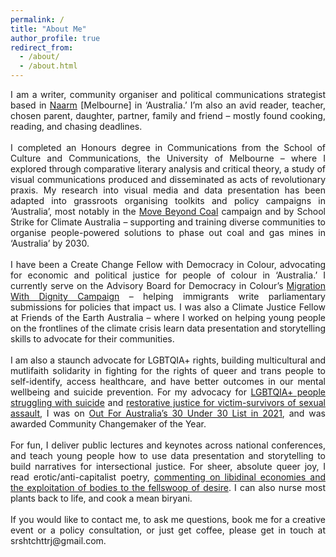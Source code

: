 ```yaml
---
permalink: /
title: "About Me"
author_profile: true
redirect_from: 
  - /about/
  - /about.html
---
```

<div align="justify"> 
  I am a writer, community organiser and political communications strategist based in <a href = "https://auspost.com.au/community-hub/traditional-place-names/naarm-introducing-traditional-place-name-of-melbourne">Naarm</a> [Melbourne] in ‘Australia.’ I’m also an avid reader, teacher, chosen parent, daughter, partner, family and friend – mostly found cooking, reading, and chasing deadlines. <br><br> 
  I completed an Honours degree in Communications from the School of Culture and Communications, the University of Melbourne – where I explored through comparative literary analysis and critical theory, a study of visual communications produced and disseminated as acts of revolutionary praxis. My research into visual media and data presentation has been adapted into grassroots organising toolkits and policy campaigns in ‘Australia’, most notably in the <a href = "https://www.movebeyondcoal.com/solution">Move Beyond Coal</a> campaign and by School Strike for Climate Australia – supporting and training diverse communities to organise people-powered solutions to phase out coal and gas mines in ‘Australia’ by 2030. <br><br>
  I have been a Create Change Fellow with Democracy in Colour, advocating for economic and political justice for people of colour in ‘Australia.’ I currently serve on the Advisory Board for Democracy in Colour’s <a href="https://democracyincolour.org/migration-with-dignity/">Migration With Dignity Campaign</a> – helping immigrants write parliamentary submissions for policies that impact us. I was also a Climate Justice Fellow at Friends of the Earth Australia – where I worked on helping young people on the frontlines of the climate crisis learn data presentation and storytelling skills to advocate for their communities. <br><br>
I am also a staunch advocate for LGBTQIA+ rights, building multicultural and mutlifaith solidarity in fighting for the rights of queer and trans people to self-identify, access healthcare, and have better outcomes in our mental wellbeing and suicide prevention. For my advocacy for <a href = "https://www.charlee.org.au/">LGBTQIA+ people struggling with suicide</a> and <a href = "https://policy.unimelb.edu.au/MPF1359/">restorative justice for victim-survivors of sexual assault</a>, I was on <a href = "https://www.outforaustralia.org/30-under-30-2021">Out For Australia’s 30 Under 30 List in 2021</a>, and was awarded Community Changemaker of the Year. <br><br>
For fun, I deliver public lectures and keynotes across national conferences, and teach young people how to use data presentation and storytelling to build narratives for intersectional justice. For sheer, absolute queer joy, I read erotic/anti-capitalist poetry, <a href = "https://emergingwritersfestival.org.au/event/dinner-party-press-short-smut/">commenting on libidinal economies and the exploitation of bodies to the fellswoop of desire</a>. I can also nurse most plants back to life, and cook a mean biryani. <br><br>
If you would like to contact me, to ask me questions, book me for a creative event or a policy consultation, or just get coffee, please get in touch at srshtchttrj@gmail.com. 

</div>
